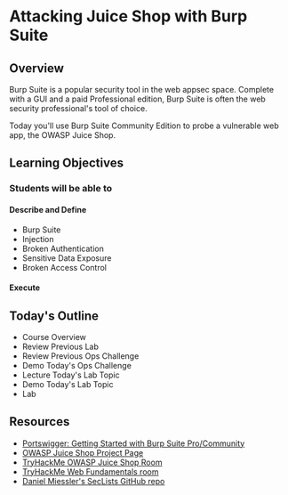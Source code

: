# Attacking Juice Shop with Burp Suite

## Overview

Burp Suite is a popular security tool in the web appsec space. Complete with a GUI and a paid Professional edition, Burp Suite is often the web security professional's tool of choice.

Today you'll use Burp Suite Community Edition to probe a vulnerable web app, the OWASP Juice Shop.

## Learning Objectives

### Students will be able to

#### Describe and Define

- Burp Suite
- Injection
- Broken Authentication
- Sensitive Data Exposure
- Broken Access Control

#### Execute

## Today's Outline

- Course Overview
- Review Previous Lab
- Review Previous Ops Challenge
- Demo Today's Ops Challenge
- Lecture Today's Lab Topic
- Demo Today's Lab Topic
- Lab

## Resources

- [Portswigger: Getting Started with Burp Suite Pro/Community](https://portswigger.net/burp/documentation/desktop/getting-started)
- [OWASP Juice Shop Project Page](https://owasp.org/www-project-juice-shop/)
- [TryHackMe OWASP Juice Shop Room](https://tryhackme.com/room/owaspjuiceshop)
- [TryHackMe Web Fundamentals room](https://tryhackme.com/room/webfundamentals)
- [Daniel Miessler's SecLists GitHub repo](https://github.com/danielmiessler/SecLists)

